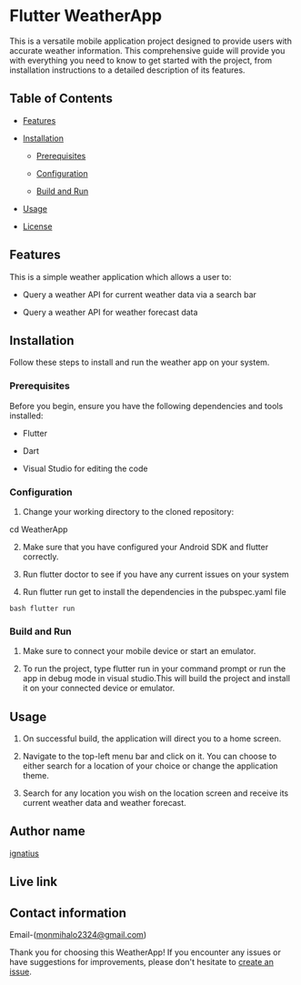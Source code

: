 # Flutter WeatherApp

This is a versatile mobile application project designed to provide users with accurate weather information. This comprehensive guide will provide you with everything you need to know to get started with the project, from installation instructions to a detailed description of its features.

## Table of Contents

- [Features](#features)

- [Installation](#installation)

  - [Prerequisites](#prerequisites)

  - [Configuration](#configuration)

  - [Build and Run](#build-and-run)

- [Usage](#usage)

- [License](#license)

## Features

This is a simple weather application which allows a user to:

- Query a weather API for current weather data via a search bar

- Query a weather API for weather forecast data


## Installation

Follow these steps to install and run the weather app on your system.

### Prerequisites

Before you begin, ensure you have the following dependencies and tools installed:

- Flutter

- Dart

- Visual Studio for editing the code


### Configuration

1. Change your working directory to the cloned repository:

cd WeatherApp

2. Make sure that you have configured your Android SDK and flutter correctly.

3. Run flutter doctor to see if you have any current issues on your system

4. Run flutter run get to install the dependencies in the pubspec.yaml file
```
bash flutter run
```


### Build and Run

1. Make sure to connect your mobile device or start an emulator.

2. To run the project, type flutter run in your command prompt or run the app in debug mode in visual studio.This will build the project and install it on your connected device or emulator.

## Usage

1. On successful build, the application will direct you to a home screen.

2. Navigate to the top-left menu bar and click on it. You can choose to either search for a location of your choice or change the application theme.

3. Search for any location you wish on the location screen and receive its current weather data and weather forecast.


## Author name
[ignatius](https://github.com/monty-iggy-xtius/WeatherApp.git)

## Live link
## Contact information
Email-(monmihalo2324@gmail.com)

Thank you for choosing this WeatherApp! If you encounter any issues or have suggestions for improvements, please don't hesitate to [create an issue](https://github.com/monty-iggy-xtius/WeatherApp/issues).